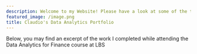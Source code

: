 ```yaml
---
description: Welcome to my Website! Please have a look at some of the things I worked on while at London Business School
featured_image: /image.png
title: Claudio's Data Analytics Portfolio
---
```

Below, you may find an excerpt of the work I completed while attending the Data Analytics for Finance course at LBS
